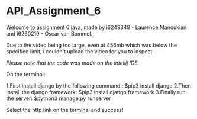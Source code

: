 # API_Assignment_6
 Welcome to assignment 6 java, made by i6249348 - Laurence Manoukian and i6260219 - Oscar van Bommel. 
 
 Due to the video being too large, even at 456mb which was below the specified limit, i couldn't upload the video for you to inspect.
 
 *Please note that the code was made on the intellij IDE.*
 
 On the terminal:
 
 1.First install django by the following command : $pip3 install django
 2.Then install the django framework: $pip3 install django framework 
 3.Finally run the server: $python3 manage.py runserver
  
 Select the http link on the terminal and success!
 
 
          

